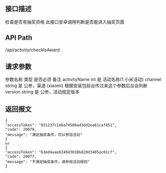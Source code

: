 ## 接口描述
检查是否有抽奖资格
此接口安卓调用判断是否能进入抽奖页面
## API Path
/api/activity/checkIsAward
## 请求参数
参数名称	类型	是否必须	备注
activityName	int	是	活动名称(1 小米活动)
channel	string	是	公参，渠道 (xiaomi) 根据安装包前台传过来这个参数后台会判断
version	string	是	公参，活动规定版本
## 返回报文
    {
    "accessToken": "031237c146a74506ad3dd2ea61caf851",
    "code": 20079,
    "message": "满足抽奖条件，可以参加活动"
    }
    or
    {
    "accessToken": "63ed4aae8240430386d20d3485ac01cf",
    "code": 20077,
    "message": "不满足抽奖条件，请参阅活动规则"
    }
